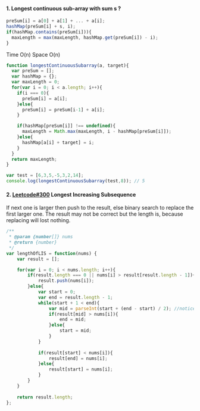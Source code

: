 #### 1. Longest continuous sub-array with sum s ?
```javascript
preSum[i] = a[0] + a[1] + ... + a[i];
hashMap(preSum[i] + s, i);
if(hashMap.contains(preSum[i])){
  maxLength = max(maxLength, hashMap.get(preSum[i]) - i);
}
```
Time O(n) Space O(n)
``` JavaScript
function longestContinuousSubarray(a, target){
  var preSum = [];
  var hashMap = {};
  var maxLength = 0;
  for(var i = 0; i < a.length; i++){
    if(i === 0){
      preSum[i] = a[i];
    }else{
      preSum[i] = preSum[i-1] + a[i];
    }

    if(hashMap[preSum[i]] !== undefined){
      maxLength = Math.max(maxLength, i - hashMap[preSum[i]]);
    }else{
      hashMap[a[i] + target] = i;
    }
  }
  return maxLength;
}

var test = [6,3,5,-5,3,2,14];
console.log(longestContinuousSubarray(test,8)); // 5
```
#### 2. [Leetcode#300](https://leetcode.com/problems/longest-increasing-subsequence/) Longest Increasing Subsequence
If next one is larger then push to the result, else binary search to replace the first larger one. The result may not be correct but the length is, because replacing will lost nothing.
```javascript
/**
 * @param {number[]} nums
 * @return {number}
 */
var lengthOfLIS = function(nums) {
    var result = [];

    for(var i = 0; i < nums.length; i++){
        if(result.length === 0 || nums[i] > result[result.length - 1]){
            result.push(nums[i]);
        }else{
            var start = 0;
            var end = result.length - 1;
            while(start + 1 < end){
                var mid = parseInt(start + (end - start) / 2); //notice
                if(result[mid] > nums[i]){
                    end = mid;   
                }else{
                    start = mid;
                }
            }
            
            if(result[start] < nums[i]){
                result[end] = nums[i];
            }else{
                result[start] = nums[i];
            }
        }
    }
    
    return result.length;
};
```
